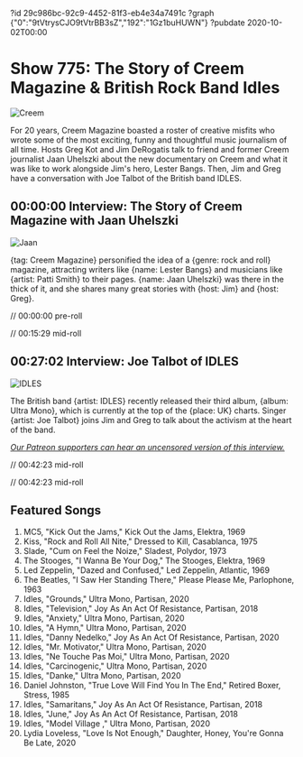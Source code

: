 ?id 29c986bc-92c9-4452-81f3-eb4e34a7491c
?graph {"0":"9tVtrysCJO9tVtrBB3sZ","192":"1Gz1buHUWN"}
?pubdate 2020-10-02T00:00
# Show 775: The Story of Creem Magazine & British Rock Band Idles

![Creem](https://static.soundopinions.org/images/2020/creem.jpeg)


For 20 years, Creem Magazine boasted a roster of creative misfits who wrote some of the most exciting, funny and thoughtful music journalism of all time. Hosts Greg Kot and Jim DeRogatis talk to friend and former Creem journalist Jaan Uhelszki about the new documentary on Creem and what it was like to work alongside Jim's hero, Lester Bangs. Then, Jim and Greg have a conversation with Joe Talbot of the British band IDLES.


## 00:00:00 Interview: The Story of Creem Magazine with Jaan Uhelszki

![Jaan](https://static.soundopinions.org/images/2020/jaan-lester-bangs-creem-full.jpeg)

{tag: Creem Magazine} personified the idea of a {genre: rock and roll} magazine, attracting writers like {name: Lester Bangs} and musicians like {artist: Patti Smith} to their pages. {name: Jaan Uhelszki} was there in the thick of it, and she shares many great stories with {host: Jim} and {host: Greg}.

// 00:00:00 pre-roll

// 00:15:29 mid-roll

## 00:27:02 Interview: Joe Talbot of IDLES

![IDLES](https://static.soundopinions.org/images/2020/idles.jpeg)

The British band {artist: IDLES} recently released their third album, {album: Ultra Mono}, which is currently at the top of the {place: UK} charts. Singer {artist: Joe Talbot} joins Jim and Greg to talk about the activism at the heart of the band.

[*Our Patreon supporters can hear an uncensored version of this interview.*](https://www.patreon.com/soundopinions) 

// 00:42:23 mid-roll

// 00:42:23 mid-roll

## Featured Songs

1. MC5, "Kick Out the Jams," Kick Out the Jams, Elektra, 1969
1. Kiss, "Rock and Roll All Nite," Dressed to Kill, Casablanca, 1975
1. Slade, "Cum on Feel the Noize," Sladest, Polydor, 1973
1. The Stooges, "I Wanna Be Your Dog," The Stooges, Elektra, 1969
1. Led Zeppelin, "Dazed and Confused," Led Zeppelin, Atlantic, 1969
1. The Beatles, "I Saw Her Standing There," Please Please Me, Parlophone, 1963
1. Idles, "Grounds," Ultra Mono, Partisan, 2020
1. Idles, "Television," Joy As An Act Of Resistance, Partisan, 2018
1. Idles, "Anxiety," Ultra Mono, Partisan, 2020
1. Idles, "A Hymn," Ultra Mono, Partisan, 2020
1. Idles, "Danny Nedelko," Joy As An Act Of Resistance, Partisan, 2020
1. Idles, "Mr. Motivator," Ultra Mono, Partisan, 2020
1. Idles, "Ne Touche Pas Moi," Ultra Mono, Partisan, 2020
1. Idles, "Carcinogenic," Ultra Mono, Partisan, 2020
1. Idles, "Danke," Ultra Mono, Partisan, 2020
1. Daniel Johnston, "True Love Will Find You In The End," Retired Boxer, Stress, 1985
1. Idles, "Samaritans," Joy As An Act Of Resistance, Partisan, 2018
1. Idles, "June," Joy As An Act Of Resistance, Partisan, 2018
1. Idles, "Model Village ," Ultra Mono, Partisan, 2020
1. Lydia Loveless, "Love Is Not Enough," Daughter, Honey, You're Gonna Be Late, 2020
